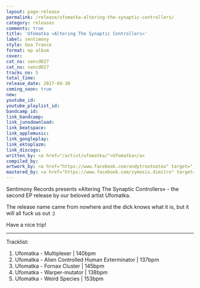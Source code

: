 ```yaml
---
layout: page-release
permalink: /release/ufomatka-altering-the-synaptic-controllers/
category: releases
comments: true
title: 'Ufomatka «Altering The Synaptic Controllers»'
label: sentimony
style: Goa Trance
format: ep album
cover: 
cat_no: sencd027
cat_nu: sencd027
tracks_no: 5
total_time: 
release_date: 2017-09-30
coming_soon: true
new: 
youtube_id: 
youtube_playlist_id: 
bandcamp_id: 
link_bandcamp: 
link_junodownload: 
link_beatspace: 
link_applemusic: 
link_googleplay: 
link_ektoplazm: 
link_discogs: 
written_by: <a href="/artist/ufomatka/">Ufomatka</a>
compiled_by: 
artwork_by: <a href="https://www.facebook.com/andytrootootoo" target="_blank" rel="noopener">Trootootoo</a>
mastered_by: <a href="https://www.facebook.com/zymosis.dimitro" target="_blank" rel="noopener">Dimitro @ Zymosis Studio</a>
---
```


Sentimony Records presents «Altering The Synaptic Controllers» - the second EP release by our beloved artist Ufomatka.

The release name came from nowhere and the dick knows what it is, but it will all fuck us out :)

Have a nice trip!

---
Tracklist:

01. Ufomatka - Multiplexer \| 140bpm
02. Ufomatka - Alien Controlled Human Exterminator \| 137bpm
03. Ufomatka - Fornax Cluster \| 145bpm
04. Ufomatka - Warper-mutator \| 138bpm
05. Ufomatka - Weird Species \| 153bpm
